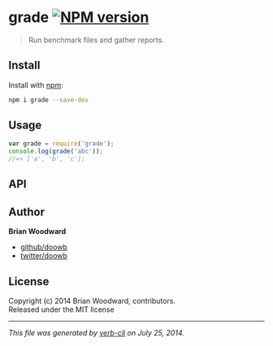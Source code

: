 # grade [![NPM version](https://badge.fury.io/js/grade.png)](http://badge.fury.io/js/grade)

> Run benchmark files and gather reports.

## Install
Install with [npm](npmjs.org):

```bash
npm i grade --save-dev
```

## Usage

```js
var grade = require('grade');
console.log(grade('abc'));
//=> ['a', 'b', 'c'];
```

## API


## Author

**Brian Woodward**
 
+ [github/doowb](https://github.com/doowb)
+ [twitter/doowb](http://twitter.com/doowb) 

## License
Copyright (c) 2014 Brian Woodward, contributors.  
Released under the MIT license

***

_This file was generated by [verb-cli](https://github.com/assemble/verb-cli) on July 25, 2014._